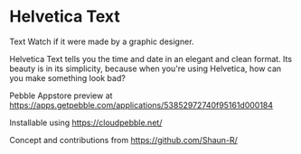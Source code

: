 Helvetica Text
=================

Text Watch if it were made by a graphic designer.

Helvetica Text tells you the time and date in an elegant and clean format. Its beauty is in its simplicity, because when you're using Helvetica, how can you make something look bad?

Pebble Appstore preview at https://apps.getpebble.com/applications/53852972740f95161d000184

Installable using https://cloudpebble.net/

Concept and contributions from https://github.com/Shaun-R/
